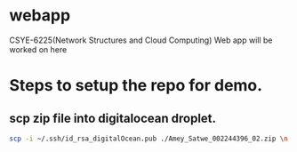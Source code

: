 # webapp
CSYE-6225(Network Structures and Cloud Computing) Web app will be worked on here

# Steps to setup the repo for demo.
## scp zip file into digitalocean droplet.
``` bash
scp -i ~/.ssh/id_rsa_digitalOcean.pub ./Amey_Satwe_002244396_02.zip \n USER@SERVER:/home/USER/FILENAME
```
